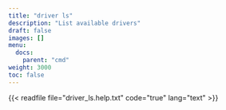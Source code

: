```yaml
---
title: "driver ls"
description: "List available drivers"
draft: false
images: []
menu:
  docs:
    parent: "cmd"
weight: 3000
toc: false
---
```


{{< readfile file="driver_ls.help.txt" code="true" lang="text" >}}
